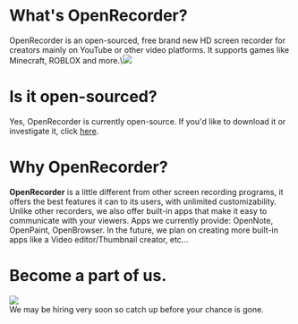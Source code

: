 # What's OpenRecorder?
OpenRecorder is an open-sourced, free brand new HD screen recorder for creators mainly on YouTube or other video platforms. It supports games like Minecraft, ROBLOX and more.\\<a href="https://github.com/Pronner/OpenRecorder/Releases" alt="OpenRecorder"><img src="https://img.shields.io/github/downloads/Pronner/OpenRecorder/total?color=1&logo=github" /></a>

# Is it open-sourced?
Yes, OpenRecorder is currently open-source. If you'd like to download it or investigate it, click [here](https://github.com/Pronner/OpenRecorder/tree/main/sourcecode/src_ORS).

# Why OpenRecorder?

**OpenRecorder** is a little different from other screen recording programs, it offers the best features it can to its users, with unlimited customizability. Unlike other recorders, we also offer built-in apps that make it easy to communicate with your viewers. Apps we currently provide: OpenNote, OpenPaint, OpenBrowser. In the future, we plan on creating more built-in apps like a Video editor/Thumbnail creator, etc...

# Become a part of us.

<a href="https://discord.gg/XVsKtnKubs" alt="Discord Server"><img src="https://img.shields.io/badge/Join%20our-Discord%20Server-informational"></a>\
We may be hiring very soon so catch up before your chance is gone.
